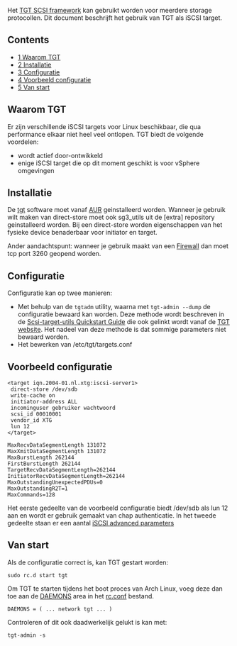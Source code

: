 Het [TGT SCSI framework](http://stgt.sourceforge.net) kan gebruikt worden voor meerdere storage protocollen. Dit document beschrijft het gebruik van TGT als iSCSI target.

## Contents

*   [1 Waarom TGT](#Waarom_TGT)
*   [2 Installatie](#Installatie)
*   [3 Configuratie](#Configuratie)
*   [4 Voorbeeld configuratie](#Voorbeeld_configuratie)
*   [5 Van start](#Van_start)

## Waarom TGT

Er zijn verschillende iSCSI targets voor Linux beschikbaar, die qua performance elkaar niet heel veel ontlopen. TGT biedt de volgende voordelen:

*   wordt actief door-ontwikkeld
*   enige iSCSI target die op dit moment geschikt is voor vSphere omgevingen

## Installatie

De [tgt](https://aur.archlinux.org/packages/tgt/) software moet vanaf [AUR](/index.php/AUR "AUR") geinstalleerd worden. Wanneer je gebruik wilt maken van direct-store moet ook sg3_utils uit de [extra] repository geinstalleerd worden. Bij een direct-store worden eigenschappen van het fysieke device benaderbaar voor initiator en target.

Ander aandachtspunt: wanneer je gebruik maakt van een [Firewall](/index.php/Firewall "Firewall") dan moet tcp port 3260 geopend worden.

## Configuratie

Configuratie kan op twee manieren:

*   Met behulp van de `tgtadm` utility, waarna met `tgt-admin --dump` de configuratie bewaard kan worden.
    Deze methode wordt beschreven in de [Scsi-target-utils Quickstart Guide](http://fedoraproject.org/wiki/Scsi-target-utils_Quickstart_Guide) die ook gelinkt wordt vanaf de [TGT website](http://stgt.sourceforge.net). Het nadeel van deze methode is dat sommige parameters niet bewaard worden.
*   Het bewerken van /etc/tgt/targets.conf

## Voorbeeld configuratie

```
<target iqn.2004-01.nl.xtg:iscsi-server1>
 direct-store /dev/sdb
 write-cache on
 initiator-address ALL
 incominguser gebruiker wachtwoord
 scsi_id 00010001
 vendor_id XTG
 lun 12
</target>

```

```
MaxRecvDataSegmentLength 131072
MaxXmitDataSegmentLength 131072
MaxBurstLength 262144
FirstBurstLength 262144
TargetRecvDataSegmentLength=262144
InitiatorRecvDataSegmentLength=262144
MaxOutstandingUnexpectedPDUs=0
MaxOutstandingR2T=1
MaxCommands=128

```

Het eerste gedeelte van de voorbeeld configuratie biedt /dev/sdb als lun 12 aan en wordt er gebruik gemaakt van chap authenticatie. In het tweede gedeelte staan er een aantal [iSCSI advanced parameters](http://www.ietf.org/rfc/rfc3720.txt)

## Van start

Als de configuratie correct is, kan TGT gestart worden:

```
sudo rc.d start tgt

```

Om TGT te starten tijdens het boot proces van Arch Linux, voeg deze dan toe aan de [DAEMONS](/index.php/DAEMONS "DAEMONS") area in het [rc.conf](/index.php/Rc.conf "Rc.conf") bestand.

```
DAEMONS = ( ... network tgt ... )

```

Controleren of dit ook daadwerkelijk gelukt is kan met:

```
tgt-admin -s

```